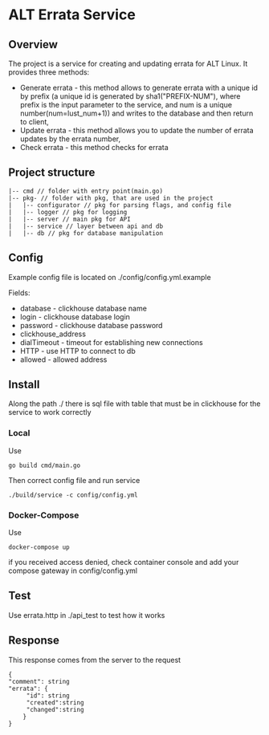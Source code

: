 # ALT Errata Service

## Overview
The project is a service for creating and updating errata for ALT Linux. It provides three methods:  
- Generate errata - this method allows to generate errata with a unique id by prefix (a unique id is generated by 
 sha1("PREFIX-NUM"), where prefix is the input parameter to the service, and num is a unique number(num=lust_num+1)) 
and writes to the database and then return to client, 
- Update errata - this method allows you to update the number of errata updates by the errata number, 
- Check errata - this method checks for errata
## Project structure
```
|-- cmd // folder with entry point(main.go)
|-- pkg- // folder with pkg, that are used in the project
|   |-- configurator // pkg for parsing flags, and config file
|   |-- logger // pkg for logging
|   |-- server // main pkg for API 
|   |-- service // layer between api and db
|   |-- db // pkg for database manipulation
```
## Config
Example config file is located on ./config/config.yml.example

Fields:
- database - clickhouse database name
- login - clickhouse database login
- password - clickhouse database password
- clickhouse_address 
- dialTimeout - timeout for establishing new connections
- HTTP - use HTTP to connect to db
- allowed - allowed address

## Install
Along the path ./ there is sql file with table that must be in clickhouse for the service to work correctly
### Local
Use 
```
go build cmd/main.go
```
Then correct config file and run service 
```
./build/service -c config/config.yml
```
### Docker-Compose
Use
```
docker-compose up 
```

if you received access denied, check container console and add your compose gateway in config/config.yml

## Test
Use errata.http in ./api_test to test how it works

## Response
This response comes from the server to the request
```
{
"comment": string
"errata": {
     "id": string
     "created":string
     "changed":string
    }
}
```